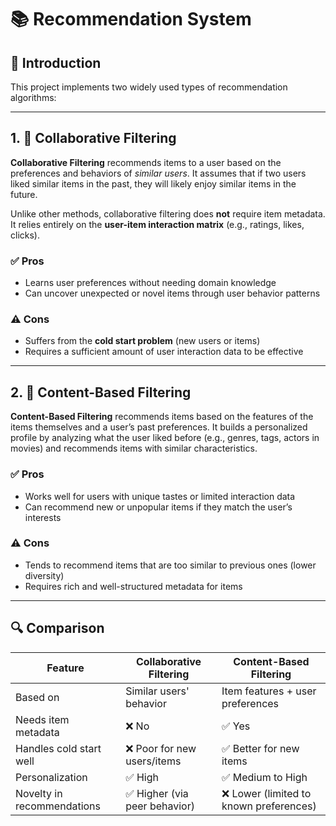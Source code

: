 # 📚 Recommendation System

## 🧠 Introduction

This project implements two widely used types of recommendation algorithms:

---

## 1. 🤝 Collaborative Filtering

**Collaborative Filtering** recommends items to a user based on the preferences and behaviors of *similar users*. It assumes that if two users liked similar items in the past, they will likely enjoy similar items in the future.

Unlike other methods, collaborative filtering does **not** require item metadata. It relies entirely on the **user-item interaction matrix** (e.g., ratings, likes, clicks).

### ✅ Pros
- Learns user preferences without needing domain knowledge
- Can uncover unexpected or novel items through user behavior patterns

### ⚠️ Cons
- Suffers from the **cold start problem** (new users or items)
- Requires a sufficient amount of user interaction data to be effective

---

## 2. 🧾 Content-Based Filtering

**Content-Based Filtering** recommends items based on the features of the items themselves and a user’s past preferences. It builds a personalized profile by analyzing what the user liked before (e.g., genres, tags, actors in movies) and recommends items with similar characteristics.

### ✅ Pros
- Works well for users with unique tastes or limited interaction data
- Can recommend new or unpopular items if they match the user’s interests

### ⚠️ Cons
- Tends to recommend items that are too similar to previous ones (lower diversity)
- Requires rich and well-structured metadata for items

---

## 🔍 Comparison

| Feature                     | Collaborative Filtering             | Content-Based Filtering               |
|----------------------------|--------------------------------------|---------------------------------------|
| Based on                   | Similar users' behavior              | Item features + user preferences      |
| Needs item metadata        | ❌ No                                 | ✅ Yes                                 |
| Handles cold start well    | ❌ Poor for new users/items           | ✅ Better for new items                |
| Personalization            | ✅ High                               | ✅ Medium to High                      |
| Novelty in recommendations | ✅ Higher (via peer behavior)         | ❌ Lower (limited to known preferences)|
